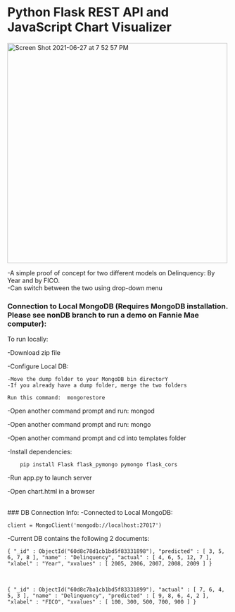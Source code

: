 # Python Flask REST API and JavaScript Chart Visualizer


<img width="500" height="500" alt="Screen Shot 2021-06-27 at 7 52 57 PM" src="https://user-images.githubusercontent.com/60204834/123563192-53b42500-d781-11eb-9ca0-3ee20c1480a8.png">


 -A simple proof of concept for two different models on Delinquency: By Year and by FICO. 
  <br>
  -Can switch between the two using drop-down menu


### Connection to Local MongoDB (Requires MongoDB installation. Please see nonDB branch to run a demo on Fannie Mae computer):

To run locally:
 
  -Download zip file
  
  -Configure Local DB:
  
    -Move the dump folder to your MongoDB bin directorY
    -If you already have a dump folder, merge the two folders
    
    Run this command:  mongorestore
    
  -Open another command prompt and run:  mongod
  
  -Open another command prompt and run:  mongo

 
 -Open another command prompt and cd into templates folder
    
  -Install dependencies: 
      
        pip install Flask flask_pymongo pymongo flask_cors
  
  
  -Run app.py to launch server 
  
  
  -Open chart.html in a browser
  
  <br>
  ### DB Connection Info:
  -Connected to Local MongoDB:   
  
    client = MongoClient('mongodb://localhost:27017')
  
  -Current DB contains the following 2 documents:
  
    { "_id" : ObjectId("60d8c78d1cb1bd5f83331898"), "predicted" : [ 3, 5, 6, 7, 8 ], "name" : "Delinquency", "actual" : [ 4, 6, 5, 12, 7 ], "xlabel" : "Year", "xvalues" : [ 2005, 2006, 2007, 2008, 2009 ] }
    
   <br>

    { "_id" : ObjectId("60d8c7ba1cb1bd5f83331899"), "actual" : [ 7, 6, 4, 5, 3 ], "name" : "Delinquency", "predicted" : [ 9, 8, 6, 4, 2 ], "xlabel" : "FICO", "xvalues" : [ 100, 300, 500, 700, 900 ] }
  
  
